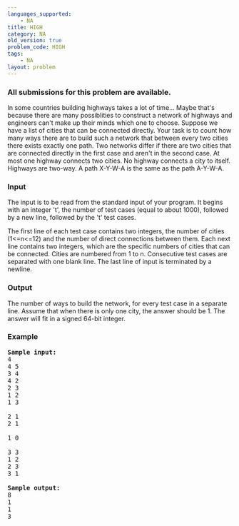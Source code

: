 ```yaml
---
languages_supported:
    - NA
title: HIGH
category: NA
old_version: true
problem_code: HIGH
tags:
    - NA
layout: problem
---
```

###  All submissions for this problem are available. 

In some countries building highways takes a lot of time... Maybe that's because there are many possiblities to construct a network of highways and engineers can't make up their minds which one to choose. Suppose we have a list of cities that can be connected directly. Your task is to count how many ways there are to build such a network that between every two cities there exists exactly one path. Two networks differ if there are two cities that are connected directly in the first case and aren't in the second case. At most one highway connects two cities. No highway connects a city to itself. Highways are two-way. A path X-Y-W-A is the same as the path A-Y-W-A.

### Input

The input is to be read from the standard input of your program. It begins with an integer 't', the number of test cases (equal to about 1000), followed by a new line, followed by the 't' test cases.

The first line of each test case contains two integers, the number of cities (1<=n<=12) and the number of direct connections between them.
Each next line contains two integers, which are the specific numbers of cities that can be connected. Cities are numbered from 1 to n.
Consecutive test cases are separated with one blank line. The last line of input is terminated by a newline.

### Output

The number of ways to build the network, for every test case in a separate line. Assume that when there is only one city, the answer should be 1. The answer will fit in a signed 64-bit integer.

### Example

<pre><b><tt>Sample input:</tt></b>
4
4 5
3 4
4 2
2 3
1 2
1 3

2 1
2 1

1 0

3 3
1 2
2 3
3 1

<b><tt>Sample output:</tt></b>
8
1
1
3

</pre>